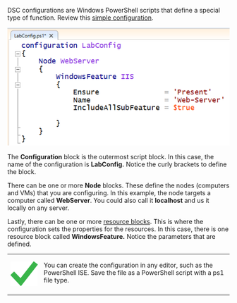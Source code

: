 

DSC configurations are Windows PowerShell scripts that define a special type of function. Review this [simple configuration](https://msdn.microsoft.com/en-us/powershell/dsc/configurations#configuration-syntax).

![Screenshot of a Configuration block.]( ../../Linked_Image_Files/2.3.1.png)

The **Configuration** block is the outermost script block. In this case, the name of the configuration is **LabConfig.** Notice the curly brackets to define the block.

There can be one or more **Node** blocks. These define the nodes (computers and VMs) that you are configuring. In this example, the node targets a computer called **WebServer**. You could also call it **localhost** and us it locally on any server.

Lastly, there can be one or more [resource blocks](https://msdn.microsoft.com/en-us/powershell/dsc/builtinresource). This is where the configuration sets the properties for the resources. In this case, there is one resource block called **WindowsFeature.** Notice the parameters that are defined.


<table border="0" cellpadding="0">
<tbody>
<tr>
<td width="15%"> 


![Checkmark]( ../../Linked_Image_Files/checkmark.png)

 </td>
<td valign="top"> 


You can create the configuration in any editor, such as the PowerShell ISE. Save the file as a PowerShell script with a ps1 file type.

 </td>
</tr>
</tbody>
</table>



